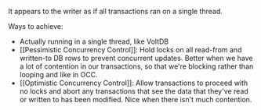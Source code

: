 


It appears to the writer as if all transactions ran on a single thread.


Ways to achieve:
- Actually running in a single thread, like VoltDB
- [[Pessimistic Concurrency Control]]: Hold locks on all read-from and written-to DB rows to prevent concurrent updates. Better when we have a lot of contention in our transactions, so that we're blocking rather than looping <run whole transaction> and <roll back> like in OCC.
- [[Optimistic Concurrency Control]]: Allow transactions to proceed with no locks and abort any transactions that see the data that they've read or written to has been modified. Nice when there isn't much contention.